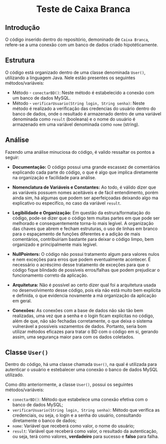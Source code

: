 <h1 align="center"><strong>Teste de Caixa Branca</strong></h1>

## **Introdução**
O código inserido dentro do repositório, demoninado de `Caixa Branca`, refere-se a uma conexão com um banco de dados criado hipotéticamente.

## **Estrutura**
O código está organizado dentro de uma classe denominada `User()`, utilizando a linguagem Java. Nele estão presentes os seguintes métodos/variáveis:

- Método - `conectarBD()`: Neste método é estabelecido a conexão com um banco de dados MySQL.
- Método - `verificarUsuario(String login, String senha)`: Neste método é realizado a verificação das credencias do usuário dentro do banco de dados, onde o resultado é armazenado dentro de uma variável denominada como `result` (booleana) e o nome do usuário é armazenado em uma variável denominada como `nome` (string).

## **Análise**

Fazendo uma análise minuciosa do código, é valido ressaltar os pontos a seguir:

- **Documentação:** O código possui uma grande escassez de comentários explicando cada parte do código, o que é algo que implica diretamente na organização e facilidade para análise.

- **Nomenclatura de Variáveis e Constantes:** Ao todo, é válido dizer que as variáveis possuem nomes aceitáveis e de fácil entendimento, porém ainda sim, há algumas que podem ser aperfeiçoadas deixando algo ma explicativo ou especifíco, no caso da variável `result`.

- **Legibilidade e Organização:** Em questão da estrura/formatação do código, pode-se dizer que o código tem muitas partes em que pode ser melhorado e consequentemente torna-lo mais legível. A organização das chaves que abrem e fecham estruturas, o uso de linhas em branco para o espaçamento de funções diferentes e a adição de mais comentários, contribuiriam bastante para deixar o código limpo, bem organizado e principalmente mais legível.

- **NullPointers:** O código não possui tratamento algum para valores nulos e nem exceções para erros que podem eventualmente acontecer. É necessário o acréscimo desse tratamento de exceções para que o código fique blindado de possíveis erros/falhas que podem prejudicar o funcionamento correto da aplicação.

- **Arquitetura:** Não é possível ao certo dizer qual foi a arquitetura usada no desenvolvimento desse código, pois ela não está muito bem explícita e definida, o que evidencia novamente a má organização da aplicação em geral.

- **Conexões:** As conexões com a base de dados não são tão bem realizadas, uma vez que a senha e o login ficam explícitas no código, além de que, não são fechadas corretamente, o que deixa o sistema vulnerável a possíveis vazamentos de dados. Portanto, seria bom utilizar métodos eficazes para tratar o BD com o código em si, gerando assim, uma segurança maior para com os dados coletados.

## **Classe `User()`**

Dentro do código, há uma classe chamada `User()`, na qual é utilizada para autenticar o usuário e estebalecer uma conexão o banco de dados MySQL utilizado.

Como dito anteriormente, a classe `User()`, possui os seguintes métodos/variáveis:
- `conectarBD()`: Método que estabelece uma conexão efetiva com o banco de dados MySQL;
- `verificarUsuario(String login, String senha)`: Método que verifica as credenciais, ou seja, o login e a senha do usuário, consultando diretamente o banco de dados;
- `nome`: Variável que receberá como valor, o nome do usuário;
- `result`: Variável que receberá como valor, o resultado da autenticação, ou seja, terá como valores, **verdadeiro** para sucesso e **falso** para falha. 
